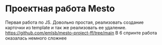 # Проектная работа Mesto
Первая работа по JS. 
Довольно простая, реализовать создание карточки из template и так же реализовать ее удаление.
https://github.com/emlsb/mesto-project-ff/tree/main
В 6 спринте работа оказалась немного сложнее

